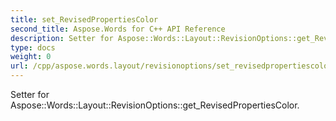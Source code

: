 ```yaml
---
title: set_RevisedPropertiesColor
second_title: Aspose.Words for C++ API Reference
description: Setter for Aspose::Words::Layout::RevisionOptions::get_RevisedPropertiesColor. 
type: docs
weight: 0
url: /cpp/aspose.words.layout/revisionoptions/set_revisedpropertiescolor/
---
```


Setter for Aspose::Words::Layout::RevisionOptions::get_RevisedPropertiesColor. 

